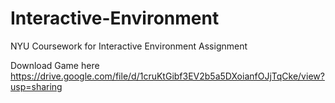 # Interactive-Environment
 NYU Coursework for Interactive Environment Assignment

Download Game here 
https://drive.google.com/file/d/1cruKtGibf3EV2b5a5DXoianfOJjTqCke/view?usp=sharing
